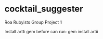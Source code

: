 # cocktail_suggester
Roa Rubyists Group Project 1

Install artti gem before can run: 
gem install artii
